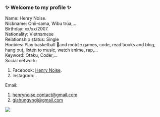 ### ✨ Welcome to my profile ✨

Name: Henry Noise.  
Nickname: Onii-sama, Wibu trúa,...  
Birthday: xx/xx/2007.  
Nationality: Vietnamese  
Relationship status: Single  
Hoobies: Play basketball 🏀and mobile games, code, read books and blog, hang out, listen to music, watch anime, rap,...   
Keyword: Otaku, Coder,...  
Social network:  
1. Facebook: [Henry Noise](https://www.facebook.com/henry.so.noise).  
2. Instagram: [](https://www.instagram.com/_hwng.g_).  
  
Email: 
1. henrynoise.contact@gmail.com  
2. giahungvngl@gmail.com  


![](https://komarev.com/ghpvc/?username=your-github-username&color=000000)
